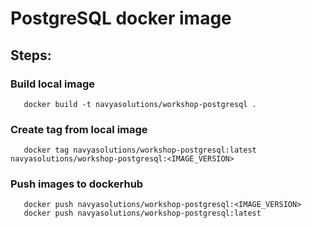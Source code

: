 # PostgreSQL docker image

## Steps:

### Build local image

```shell
   docker build -t navyasolutions/workshop-postgresql .
```

### Create tag from local image

```shell
   docker tag navyasolutions/workshop-postgresql:latest navyasolutions/workshop-postgresql:<IMAGE_VERSION>
```

### Push images to dockerhub

```shell
   docker push navyasolutions/workshop-postgresql:<IMAGE_VERSION>
   docker push navyasolutions/workshop-postgresql:latest
```
